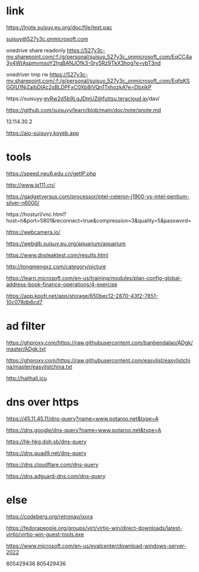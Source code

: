 # link

https://lnote.suisuy.eu.org/doc/file/test.pac


suisuy@527y3c.onmicrosoft.com

onedrive share readonly 
https://527y3c-my.sharepoint.com/:f:/g/personal/suisuy_527y3c_onmicrosoft_com/EqCC4a3y4WtAspmvmsoY2hgBANJOfk3-0ry5Rz9TkX3hog?e=vbT3nd

onedriver tmp rw
https://527y3c-my.sharepoint.com/:f:/g/personal/suisuy_527y3c_onmicrosoft_com/EqfqKSGGIU1NjZaibDlAc2sBLDPFxC0XbBiVQn1TxhozkA?e=DbxikP


https://suisuyy:evRw2d5b9LgJDmUZ@futtsu.teracloud.jp/dav/


https://github.com/suisuyy/learn/blob/main/doc/note/qnote.md


13.114.30.2

https://aio-suisuyy.koyeb.app








# tools 

https://speed.neu6.edu.cn/getIP.php

http://www.ip111.cn/

https://gadgetversus.com/processor/intel-celeron-j1900-vs-intel-pentium-silver-n6000/


https://hosturl/vnc.html?host=h&port=5801&reconnect=true&compression=3&quality=5&password=

https://webcamera.io/

https://webglb.suisuy.eu.org/aquarium/aquarium

https://www.dnsleaktest.com/results.html

http://tongmengxz.com/category/picture

https://learn.microsoft.com/en-us/training/modules/plan-config-global-address-book-finance-operations/4-exercise

https://app.koofr.net/app/storage/650bec12-2870-43f2-7851-10c078db6cd7




# ad filter

https://ghproxy.com/https://raw.githubusercontent.com/banbendalao/ADgk/master/ADgk.txt

https://ghproxy.com/https://raw.githubusercontent.com/easylist/easylistchina/master/easylistchina.txt

http://halihali.icu


# dns over https
https://45.11.45.11/dns-query?name=www.potaroo.net&type=A

https://dns.google/dns-query?name=www.potaroo.net&type=A

https://hk-hkg.doh.sb/dns-query

https://dns.quad9.net/dns-query

https://dns.cloudflare.com/dns-query

https://dns.adguard-dns.com/dns-query


# else

https://codeberg.org/retronav/ixora

https://fedorapeople.org/groups/virt/virtio-win/direct-downloads/latest-virtio/virtio-win-guest-tools.exe

https://www.microsoft.com/en-us/evalcenter/download-windows-server-2022

805429436
805429436


























